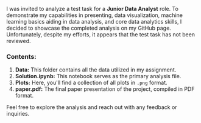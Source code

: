 I was invited to analyze a test task for a **Junior Data Analyst** role. To demonstrate my capabilities in presenting, data visualization, machine learning basics aiding in data analysis, and core data analytics skills, I decided to showcase the completed analysis on my GitHub page. Unfortunately, despite my efforts, it appears that the test task has not been reviewed.

### Contents:

1. **Data:** This folder contains all the data utilized in my assignment.
2. **Solution.ipynb:** This notebook serves as the primary analysis file.
3. **Plots:** Here, you'll find a collection of all plots in `.png` format.
4. **paper.pdf:** The final paper presentation of the project, compiled in PDF format.

Feel free to explore the analysis and reach out with any feedback or inquiries.
